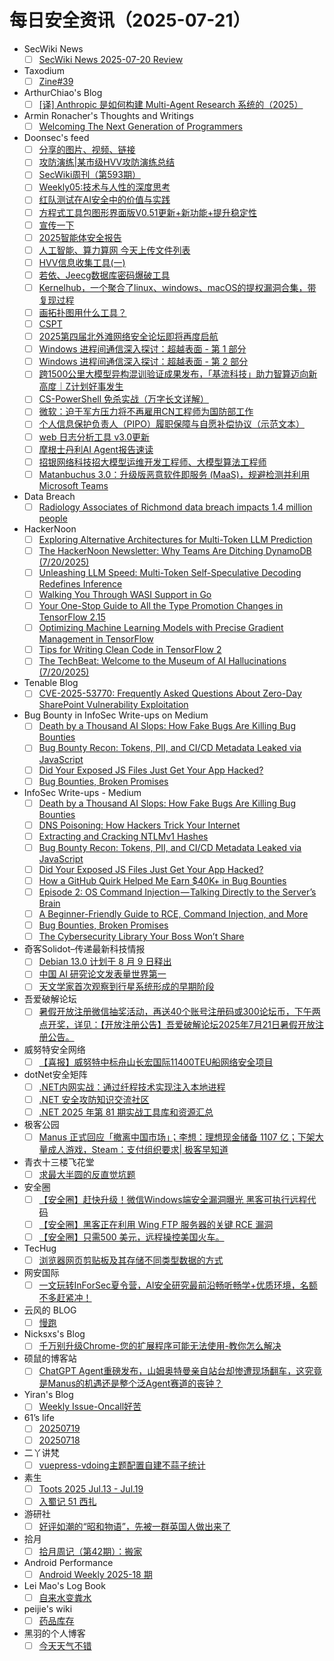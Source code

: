 # 每日安全资讯（2025-07-21）

- SecWiki News
  - [ ] [SecWiki News 2025-07-20 Review](http://www.sec-wiki.com/?2025-07-20)
- Taxodium
  - [ ] [Zine#39](https://taxodium.ink//39.html)
- ArthurChiao's Blog
  - [ ] [[译] Anthropic 是如何构建 Multi-Agent Research 系统的（2025）](https://arthurchiao.github.io/blog/built-multi-agent-research-system-zh/)
- Armin Ronacher's Thoughts and Writings
  - [ ] [Welcoming The Next Generation of Programmers](https://lucumr.pocoo.org/2025/7/20/the-next-generation/)
- Doonsec's feed
  - [ ] [分享的图片、视频、链接](https://mp.weixin.qq.com/s?__biz=MzUxMjc1NDMzOQ==&mid=2247484345&idx=1&sn=2b7556c0adeea0f454d4f67e0427251e)
  - [ ] [攻防演练|某市级HVV攻防演练总结](https://mp.weixin.qq.com/s?__biz=MzkzNzQyMDkxMQ==&mid=2247488262&idx=1&sn=f3b367b2fdfabde04b6f32a558c681b7)
  - [ ] [SecWiki周刊（第593期）](https://mp.weixin.qq.com/s?__biz=MjM5NDM1OTM0Mg==&mid=2651053529&idx=1&sn=e9b2c532974299452c6f3182cda52c83)
  - [ ] [Weekly05:技术与人性的深度思考](https://mp.weixin.qq.com/s?__biz=MzI5MjY4MTMyMQ==&mid=2247492195&idx=1&sn=7a839874d79af8f27451b23b066a6f40)
  - [ ] [红队测试在AI安全中的价值与实践](https://mp.weixin.qq.com/s?__biz=MzI3NzM5NDA0NA==&mid=2247491715&idx=1&sn=8d3c7caa74cd2fe097f8edb2e8c7a64e)
  - [ ] [方程式工具包图形界面版V0.51更新+新功能+提升稳定性](https://mp.weixin.qq.com/s?__biz=Mzg2ODYxMzY3OQ==&mid=2247519528&idx=1&sn=35ed7631fd3d5badd9b0f578cde108a0)
  - [ ] [宣传一下](https://mp.weixin.qq.com/s?__biz=Mzg2ODYxMzY3OQ==&mid=2247519528&idx=2&sn=94a24161548ef0139b30082fbe5088e1)
  - [ ] [2025智能体安全报告](https://mp.weixin.qq.com/s?__biz=MjM5OTk4MDE2MA==&mid=2655287287&idx=1&sn=2a3ab7a81653b8ca9a225608fd7c5d1d)
  - [ ] [人工智能、算力算网 今天上传文件列表](https://mp.weixin.qq.com/s?__biz=MjM5OTk4MDE2MA==&mid=2655287287&idx=2&sn=3d620e9b0b9402db09385f85987492c7)
  - [ ] [HVV信息收集工具(一)](https://mp.weixin.qq.com/s?__biz=MzkzMTY0OTcyMA==&mid=2247484349&idx=1&sn=915468c13729b57c70db6c2a6783ea2e)
  - [ ] [若依、Jeecg数据库密码爆破工具](https://mp.weixin.qq.com/s?__biz=MzkxNDYxMTc0Mg==&mid=2247484472&idx=1&sn=7a885ca317a74c6236e7fd40b1f66d31)
  - [ ] [Kernelhub，一个聚合了linux、windows、macOS的提权漏洞合集，带复现过程](https://mp.weixin.qq.com/s?__biz=Mzg2Nzk0NjA4Mg==&mid=2247504063&idx=1&sn=3862aedb5fdb4ae21a2600a1dbbfb8e7)
  - [ ] [画拓扑图用什么工具？](https://mp.weixin.qq.com/s?__biz=Mzk0MTI4NTIzNQ==&mid=2247494275&idx=1&sn=6848b275bec4c564dce785f43c8ce6a4)
  - [ ] [CSPT](https://mp.weixin.qq.com/s?__biz=MzkyMjUzNTM1Mw==&mid=2247487509&idx=1&sn=14bcf3eef3c14d20ee4d221860356306)
  - [ ] [2025第四届北外滩网络安全论坛即将再度启航](https://mp.weixin.qq.com/s?__biz=MzA5MzE5MDAzOA==&mid=2664245779&idx=1&sn=0a28c08254c9957c70ebdd06576acf1a)
  - [ ] [Windows 进程间通信深入探讨：超越表面 - 第 1 部分](https://mp.weixin.qq.com/s?__biz=MzAxODM5ODQzNQ==&mid=2247489643&idx=1&sn=10894f15d9a54db0d3adcc253758002f)
  - [ ] [Windows 进程间通信深入探讨：超越表面 - 第 2 部分](https://mp.weixin.qq.com/s?__biz=MzAxODM5ODQzNQ==&mid=2247489643&idx=2&sn=60e6236ebfa64781ea62f5230f8b669c)
  - [ ] [跨1500公里大模型异构混训验证成果发布，「基流科技」助力智算迈向新高度｜Z计划好事发生](https://mp.weixin.qq.com/s?__biz=MzkyMDU5NzQ2Mg==&mid=2247488763&idx=1&sn=0d6c2cce43a00ddf94e97415f3e09f66)
  - [ ] [CS-PowerShell 免杀实战（万字长文详解）](https://mp.weixin.qq.com/s?__biz=MzUyNTUyNTA5OQ==&mid=2247485756&idx=1&sn=e5d81edcbb5e92459cd68acd49032a31)
  - [ ] [微软：迫于军方压力将不再雇用CN工程师为国防部工作](https://mp.weixin.qq.com/s?__biz=MzU5MjgwMDg1Mg==&mid=2247486049&idx=1&sn=f8893c612d5b1131973a9d495c52581c)
  - [ ] [个人信息保护负责人（PIPO）履职保障与自愿补偿协议（示范文本）](https://mp.weixin.qq.com/s?__biz=MzAxOTk5NDY1MQ==&mid=2247487230&idx=1&sn=bd0ce7c4e57efd7c73a5038da3d92452)
  - [ ] [web 日志分析工具 v3.0更新](https://mp.weixin.qq.com/s?__biz=MzU3MDg2NDI4OA==&mid=2247491271&idx=1&sn=adc0b9838c79f62e0667ff8c303e87c1)
  - [ ] [摩根士丹利AI Agent报告速读](https://mp.weixin.qq.com/s?__biz=MzIxMDIwODM2MA==&mid=2653932458&idx=1&sn=34d659a4e31d60ac421b4ff8b1269b26)
  - [ ] [招银网络科技招大模型运维开发工程师、大模型算法工程师](https://mp.weixin.qq.com/s?__biz=MzIxMDIwODM2MA==&mid=2653932458&idx=2&sn=39ba67e2a94f434a1a11292e451882cf)
  - [ ] [Matanbuchus 3.0：升级版恶意软件即服务 (MaaS)，规避检测并利用 Microsoft Teams](https://mp.weixin.qq.com/s?__biz=Mzg2NTk4MTE1MQ==&mid=2247487592&idx=1&sn=72abe0d1a02a3d3b683d250dc6c85374)
- Data Breach
  - [ ] [Radiology Associates of Richmond data breach impacts 1.4 million people](https://securityaffairs.com/180128/data-breach/radiology-associates-of-richmond-data-breach-impacts-1-4-million-people.html)
- HackerNoon
  - [ ] [Exploring Alternative Architectures for Multi-Token LLM Prediction](https://hackernoon.com/exploring-alternative-architectures-for-multi-token-llm-prediction?source=rss)
  - [ ] [The HackerNoon Newsletter: Why Teams Are Ditching DynamoDB (7/20/2025)](https://hackernoon.com/7-20-2025-newsletter?source=rss)
  - [ ] [Unleashing LLM Speed: Multi-Token Self-Speculative Decoding Redefines Inference](https://hackernoon.com/unleashing-llm-speed-multi-token-self-speculative-decoding-redefines-inference?source=rss)
  - [ ] [Walking You Through WASI Support in Go](https://hackernoon.com/walking-you-through-wasi-support-in-go?source=rss)
  - [ ] [Your One-Stop Guide to All the Type Promotion Changes in TensorFlow 2.15](https://hackernoon.com/your-one-stop-guide-to-all-the-type-promotion-changes-in-tensorflow-215?source=rss)
  - [ ] [Optimizing Machine Learning Models with Precise Gradient Management in TensorFlow](https://hackernoon.com/optimizing-machine-learning-models-with-precise-gradient-management-in-tensorflow?source=rss)
  - [ ] [Tips for Writing Clean Code in TensorFlow 2](https://hackernoon.com/tips-for-writing-clean-code-in-tensorflow-2?source=rss)
  - [ ] [The TechBeat: Welcome to the Museum of AI Hallucinations (7/20/2025)](https://hackernoon.com/7-20-2025-techbeat?source=rss)
- Tenable Blog
  - [ ] [CVE-2025-53770: Frequently Asked Questions About Zero-Day SharePoint Vulnerability Exploitation](https://www.tenable.com/blog/cve-2025-53770-frequently-asked-questions-about-zero-day-sharepoint-vulnerability-exploitation)
- Bug Bounty in InfoSec Write-ups on Medium
  - [ ] [Death by a Thousand AI Slops: How Fake Bugs Are Killing Bug Bounties](https://infosecwriteups.com/death-by-a-thousand-ai-slops-how-fake-bugs-are-killing-bug-bounties-e4a8803edab7?source=rss----7b722bfd1b8d--bug_bounty)
  - [ ] [Bug Bounty Recon: Tokens, PII, and CI/CD Metadata Leaked via JavaScript](https://infosecwriteups.com/bug-bounty-recon-tokens-pii-and-ci-cd-metadata-leaked-via-javascript-76e3c2594957?source=rss----7b722bfd1b8d--bug_bounty)
  - [ ] [Did Your Exposed JS Files Just Get Your App Hacked?](https://infosecwriteups.com/did-your-exposed-js-files-just-get-your-app-hacked-2f8c43789091?source=rss----7b722bfd1b8d--bug_bounty)
  - [ ] [Bug Bounties, Broken Promises](https://infosecwriteups.com/bug-bounties-broken-promises-a19557db0aaa?source=rss----7b722bfd1b8d--bug_bounty)
- InfoSec Write-ups - Medium
  - [ ] [Death by a Thousand AI Slops: How Fake Bugs Are Killing Bug Bounties](https://infosecwriteups.com/death-by-a-thousand-ai-slops-how-fake-bugs-are-killing-bug-bounties-e4a8803edab7?source=rss----7b722bfd1b8d---4)
  - [ ] [DNS Poisoning: How Hackers Trick Your Internet](https://infosecwriteups.com/dns-poisoning-how-hackers-trick-your-internet-7621e93517a6?source=rss----7b722bfd1b8d---4)
  - [ ] [Extracting and Cracking NTLMv1 Hashes](https://infosecwriteups.com/extracting-and-cracking-ntlmv1-hashes-035ea0267d3e?source=rss----7b722bfd1b8d---4)
  - [ ] [Bug Bounty Recon: Tokens, PII, and CI/CD Metadata Leaked via JavaScript](https://infosecwriteups.com/bug-bounty-recon-tokens-pii-and-ci-cd-metadata-leaked-via-javascript-76e3c2594957?source=rss----7b722bfd1b8d---4)
  - [ ] [Did Your Exposed JS Files Just Get Your App Hacked?](https://infosecwriteups.com/did-your-exposed-js-files-just-get-your-app-hacked-2f8c43789091?source=rss----7b722bfd1b8d---4)
  - [ ] [How a GitHub Quirk Helped Me Earn $40K+ in Bug Bounties](https://infosecwriteups.com/how-a-github-quirk-helped-me-earn-40k-in-bug-bounties-8efa66b8771f?source=rss----7b722bfd1b8d---4)
  - [ ] [Episode 2: OS Command Injection — Talking Directly to the Server’s Brain](https://infosecwriteups.com/episode-2-os-command-injection-talking-directly-to-the-servers-brain-7fdb828aaae3?source=rss----7b722bfd1b8d---4)
  - [ ] [A Beginner-Friendly Guide to RCE, Command Injection, and More](https://infosecwriteups.com/a-beginner-friendly-guide-to-rce-command-injection-and-more-eadf64b481eb?source=rss----7b722bfd1b8d---4)
  - [ ] [Bug Bounties, Broken Promises](https://infosecwriteups.com/bug-bounties-broken-promises-a19557db0aaa?source=rss----7b722bfd1b8d---4)
  - [ ] [The Cybersecurity Library Your Boss Won’t Share](https://infosecwriteups.com/the-cybersecurity-library-your-boss-wont-share-37421d69e328?source=rss----7b722bfd1b8d---4)
- 奇客Solidot–传递最新科技情报
  - [ ] [Debian 13.0 计划于 8 月 9 日释出](https://www.solidot.org/story?sid=81841)
  - [ ] [中国 AI 研究论文发表量世界第一](https://www.solidot.org/story?sid=81840)
  - [ ] [天文学家首次观察到行星系统形成的早期阶段](https://www.solidot.org/story?sid=81839)
- 吾爱破解论坛
  - [ ] [暑假开放注册微信抽奖活动，再送40个账号注册码或300论坛币，下午两点开奖，详见：【开放注册公告】吾爱破解论坛2025年7月21日暑假开放注册公告。](https://mp.weixin.qq.com/s?__biz=MjM5Mjc3MDM2Mw==&mid=2651142780&idx=1&sn=a472b574e8554b3998343ccaa23aa6cc)
- 威努特安全网络
  - [ ] [【喜报】威努特中标舟山长宏国际11400TEU船网络安全项目](https://mp.weixin.qq.com/s?__biz=MzAwNTgyODU3NQ==&mid=2651134450&idx=1&sn=51369a596bf5046a7d568258b5e6d106)
- dotNet安全矩阵
  - [ ] [.NET内网实战：通过纤程技术实现注入本地进程](https://mp.weixin.qq.com/s?__biz=MzUyOTc3NTQ5MA==&mid=2247500125&idx=1&sn=5f9671089cd7f58ef8696b0387262212)
  - [ ] [.NET 安全攻防知识交流社区](https://mp.weixin.qq.com/s?__biz=MzUyOTc3NTQ5MA==&mid=2247500125&idx=2&sn=2459bfb5a486c8c1acf77de60ab6fcb6)
  - [ ] [.NET 2025 年第 81 期实战工具库和资源汇总](https://mp.weixin.qq.com/s?__biz=MzUyOTc3NTQ5MA==&mid=2247500125&idx=3&sn=a178a87486a960fd2afb7d0f20d512b4)
- 极客公园
  - [ ] [Manus 正式回应「撤离中国市场」；李想：理想现金储备 1107 亿；下架大量成人游戏，Steam：支付组织要求| 极客早知道](https://mp.weixin.qq.com/s?__biz=MTMwNDMwODQ0MQ==&mid=2653083080&idx=1&sn=e88a939d69c938e62cc4641eba241029)
- 青衣十三楼飞花堂
  - [ ] [求最大半圆的反直觉坑题](https://mp.weixin.qq.com/s?__biz=MzUzMjQyMDE3Ng==&mid=2247488447&idx=1&sn=f29dd21b572efa3bebfbd145afaa2c26)
- 安全圈
  - [ ] [【安全圈】赶快升级！微信Windows端安全漏洞曝光 黑客可执行远程代码](https://mp.weixin.qq.com/s?__biz=MzIzMzE4NDU1OQ==&mid=2652070749&idx=1&sn=050b8e30630112c924e35a27ee30ecd3)
  - [ ] [【安全圈】黑客正在利用 Wing FTP 服务器的关键 RCE 漏洞](https://mp.weixin.qq.com/s?__biz=MzIzMzE4NDU1OQ==&mid=2652070749&idx=2&sn=04105f8ddc32460791073712282f5bbf)
  - [ ] [【安全圈】只需500 美元，远程操控美国火车。](https://mp.weixin.qq.com/s?__biz=MzIzMzE4NDU1OQ==&mid=2652070749&idx=3&sn=0e63c4702280a1793641fe2bee920786)
- TecHug
  - [ ] [浏览器网页剪贴板及其存储不同类型数据的方式](https://www.techug.com/post/the-webs-clipboard-and-how-it-stores-data-of-different-types/)
- 网安国际
  - [ ] [一文玩转InForSec夏令营，AI安全研究最前沿畅听畅学+优质环境，名额不多赶紧冲！](https://mp.weixin.qq.com/s?__biz=MzA4ODYzMjU0NQ==&mid=2652317815&idx=1&sn=083cc0c684dbd47c3ebbd01ca9c7f04a)
- 云风的 BLOG
  - [ ] [慢跑](https://blog.codingnow.com/2025/07/jogging.html)
- Nicksxs's Blog
  - [ ] [千万别升级Chrome-您的扩展程序可能无法使用-教你怎么解决](https://nicksxs.me/2025/07/20/%E5%8D%83%E4%B8%87%E5%88%AB%E5%8D%87%E7%BA%A7Chrome-%E6%82%A8%E7%9A%84%E6%89%A9%E5%B1%95%E7%A8%8B%E5%BA%8F%E5%8F%AF%E8%83%BD%E6%97%A0%E6%B3%95%E4%BD%BF%E7%94%A8/)
- 硕鼠的博客站
  - [ ] [ChatGPT Agent重磅发布，山姆奥特曼亲自站台却惨遭现场翻车，这究竟是Manus的机遇还是整个泛Agent赛道的丧钟？](https://lukefan.com/2025/07/20/chatgpt-agent%e9%87%8d%e7%a3%85%e5%8f%91%e5%b8%83%ef%bc%8c%e5%b1%b1%e5%a7%86%e5%a5%a5%e7%89%b9%e6%9b%bc%e4%ba%b2%e8%87%aa%e7%ab%99%e5%8f%b0%e5%8d%b4%e6%83%a8%e9%81%ad%e7%8e%b0%e5%9c%ba%e7%bf%bb/)
- Yiran's Blog
  - [ ] [Weekly Issue-Oncall好苦](https://zdyxry.github.io/2025/07/20/Weekly-Issue-Oncall%E5%A5%BD%E8%8B%A6/)
- 61’s life
  - [ ] [20250719](https://61.life/2025/0719)
  - [ ] [20250718](https://61.life/2025/0718)
- 二丫讲梵
  - [ ] [vuepress-vdoing主题配置自建不蒜子统计](https://wiki.eryajf.net/pages/c323b1/)
- 素生
  - [ ] [Toots 2025 Jul.13 - Jul.19](http://z.arlmy.me/posts/MastodonArchives/2025/MastodonTootsArchives_20250719/)
  - [ ] [入蜀记 51 西扎](http://z.arlmy.me/posts/BBBPandINSW/INSW/INSW_51/)
- 游研社
  - [ ] [好评如潮的“昭和物语”，先被一群英国人做出来了](https://www.yystv.cn/p/13035)
- 拾月
  - [ ] [拾月周记（第42期）：搬家](https://www.skyue.com/25072107.html)
- Android Performance
  - [ ] [Android Weekly 2025-18 期](https://androidperformance.com/2025/07/20/Android-Weekly-2025-18/)
- Lei Mao's Log Book
  - [ ] [自来水变粪水](https://leimao.github.io/essay/%E8%87%AA%E6%9D%A5%E6%B0%B4%E5%8F%98%E7%B2%AA%E6%B0%B4/)
- peijie's wiki
  - [ ] [药品库存](https://liupj.top/2025/07/20/medicine/)
- 黑羽的个人博客
  - [ ] [今天天气不错](https://blog.thetbw.xyz/archives/nice-weather-today)
